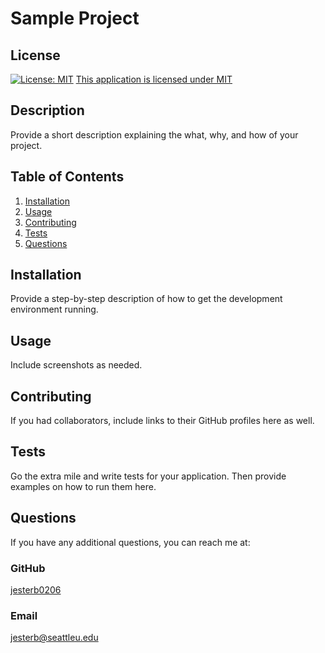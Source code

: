 # Sample Project

## License

  [![License: MIT](https://img.shields.io/badge/License-MIT-yellow.svg)](https://opensource.org/licenses/MIT)
  [This application is licensed under MIT](https://opensource.org/licenses/MIT)

## Description

Provide a short description explaining the what, why, and how of your project.

## Table of Contents

1. [Installation](#installation)
2. [Usage](#usage)
3. [Contributing](#contributing)
4. [Tests](#tests)
5. [Questions](#questions)

## Installation

Provide a step-by-step description of how to get the development environment running.

## Usage

Include screenshots as needed.

## Contributing

If you had collaborators, include links to their GitHub profiles here as well.

## Tests

Go the extra mile and write tests for your application. Then provide examples on how to run them here.

## Questions

If you have any additional questions, you can reach me at:

### GitHub

[jesterb0206](https://www.github.com/jesterb0206)

### Email

jesterb@seattleu.edu
